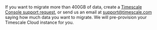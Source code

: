 If you want to migrate more than 400GB of data, create a [Timescale Console support request][support-link], or
send us an email at [support@timescale.com](mailto:support@timescale.com) saying how much data you want to migrate. We will pre-provision
your Timescale Cloud instance for you.

[live migration]: /migrate/:currentVersion:/live-migration
[support-link]: https://console.cloud.timescale.com/dashboard/support
